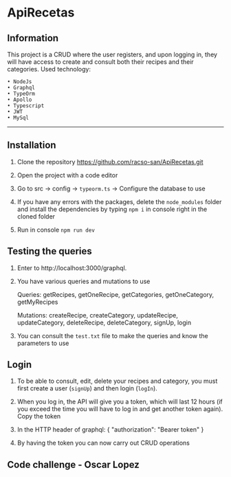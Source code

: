 # ApiRecetas

## Information
This project is a CRUD where the user registers, and upon logging in, they will have access to create and consult both their recipes and their categories.
Used technology:

    • NodeJs
    • Graphql
    • TypeOrm
    • Apollo
    • Typescript
    • JWT
    • MySql

---
## Installation

1. Clone the repository 
   https://github.com/racso-san/ApiRecetas.git

2. Open the project with a code editor

3. Go to src -> config -> `typeorm.ts` -> Configure the database to use

4. If you have any errors with the packages, delete the `node_modules` folder and install the dependencies by typing `npm i` in console right in the cloned folder

5. Run in console `npm run dev` 


## Testing the queries

1. Enter to http://localhost:3000/graphql.

2. You have various queries and mutations to use

    Queries: getRecipes, getOneRecipe, getCategories, getOneCategory, getMyRecipes

    Mutations: createRecipe, createCategory, updateRecipe, updateCategory, deleteRecipe, deleteCategory, signUp, login

3. You can consult the `test.txt` file to make the queries and know the parameters to use


## Login

1. To be able to consult, edit, delete your recipes and category, you must first create a user (`signUp`) and then login (`logIn`).

2. When you log in, the API will give you a token, which will last 12 hours (if you exceed the time you will have to log in and get another token again). Copy the token

3. In the HTTP header of graphql:
{
   "authorization": "Bearer token"
}

4. By having the token you can now carry out CRUD operations

## Code challenge - Oscar Lopez

